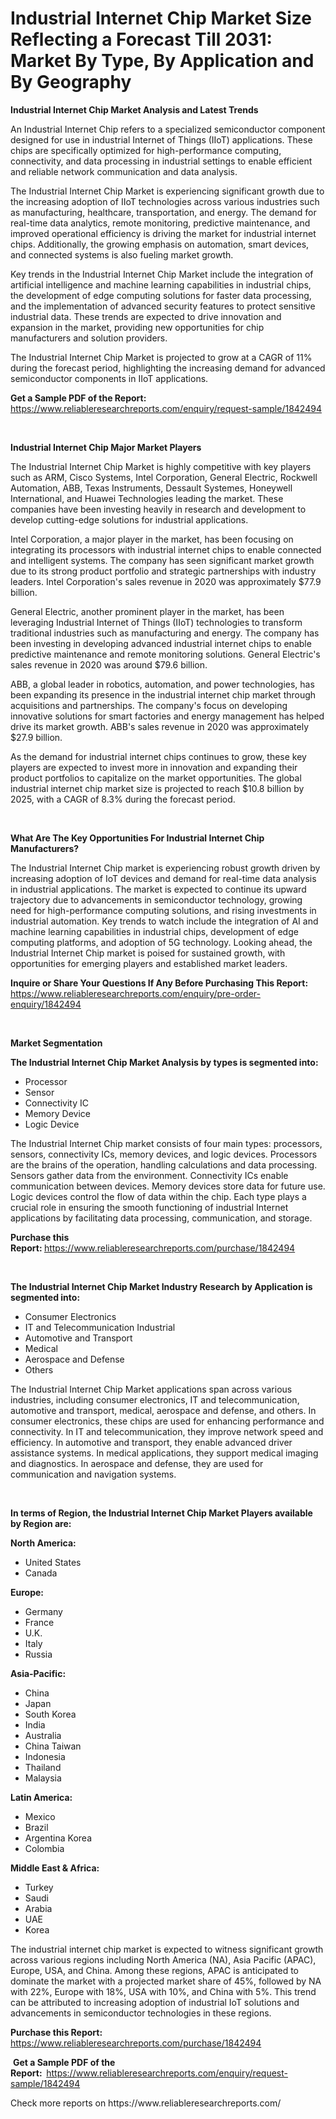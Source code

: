 <p><h1>Industrial Internet Chip Market Size Reflecting a Forecast Till 2031: Market By Type, By Application and By Geography</h1></p><p><strong>Industrial Internet Chip Market Analysis and Latest Trends</strong></p>
<p><p>An Industrial Internet Chip refers to a specialized semiconductor component designed for use in industrial Internet of Things (IIoT) applications. These chips are specifically optimized for high-performance computing, connectivity, and data processing in industrial settings to enable efficient and reliable network communication and data analysis.</p><p>The Industrial Internet Chip Market is experiencing significant growth due to the increasing adoption of IIoT technologies across various industries such as manufacturing, healthcare, transportation, and energy. The demand for real-time data analytics, remote monitoring, predictive maintenance, and improved operational efficiency is driving the market for industrial internet chips. Additionally, the growing emphasis on automation, smart devices, and connected systems is also fueling market growth.</p><p>Key trends in the Industrial Internet Chip Market include the integration of artificial intelligence and machine learning capabilities in industrial chips, the development of edge computing solutions for faster data processing, and the implementation of advanced security features to protect sensitive industrial data. These trends are expected to drive innovation and expansion in the market, providing new opportunities for chip manufacturers and solution providers.</p><p>The Industrial Internet Chip Market is projected to grow at a CAGR of 11% during the forecast period, highlighting the increasing demand for advanced semiconductor components in IIoT applications.</p></p>
<p><strong>Get a Sample PDF of the Report:&nbsp;</strong> <a href="https://www.reliableresearchreports.com/enquiry/request-sample/1842494">https://www.reliableresearchreports.com/enquiry/request-sample/1842494</a></p>
<p>&nbsp;</p>
<p><strong>Industrial Internet Chip Major Market Players</strong></p>
<p><p>The Industrial Internet Chip Market is highly competitive with key players such as ARM, Cisco Systems, Intel Corporation, General Electric, Rockwell Automation, ABB, Texas Instruments, Dessault Systemes, Honeywell International, and Huawei Technologies leading the market. These companies have been investing heavily in research and development to develop cutting-edge solutions for industrial applications.</p><p>Intel Corporation, a major player in the market, has been focusing on integrating its processors with industrial internet chips to enable connected and intelligent systems. The company has seen significant market growth due to its strong product portfolio and strategic partnerships with industry leaders. Intel Corporation's sales revenue in 2020 was approximately $77.9 billion.</p><p>General Electric, another prominent player in the market, has been leveraging Industrial Internet of Things (IIoT) technologies to transform traditional industries such as manufacturing and energy. The company has been investing in developing advanced industrial internet chips to enable predictive maintenance and remote monitoring solutions. General Electric's sales revenue in 2020 was around $79.6 billion.</p><p>ABB, a global leader in robotics, automation, and power technologies, has been expanding its presence in the industrial internet chip market through acquisitions and partnerships. The company's focus on developing innovative solutions for smart factories and energy management has helped drive its market growth. ABB's sales revenue in 2020 was approximately $27.9 billion.</p><p>As the demand for industrial internet chips continues to grow, these key players are expected to invest more in innovation and expanding their product portfolios to capitalize on the market opportunities. The global industrial internet chip market size is projected to reach $10.8 billion by 2025, with a CAGR of 8.3% during the forecast period.</p></p>
<p>&nbsp;</p>
<p><strong>What Are The Key Opportunities For Industrial Internet Chip Manufacturers?</strong></p>
<p><p>The Industrial Internet Chip market is experiencing robust growth driven by increasing adoption of IoT devices and demand for real-time data analysis in industrial applications. The market is expected to continue its upward trajectory due to advancements in semiconductor technology, growing need for high-performance computing solutions, and rising investments in industrial automation. Key trends to watch include the integration of AI and machine learning capabilities in industrial chips, development of edge computing platforms, and adoption of 5G technology. Looking ahead, the Industrial Internet Chip market is poised for sustained growth, with opportunities for emerging players and established market leaders.</p></p>
<p><strong>Inquire or Share Your Questions If Any Before Purchasing This Report:</strong> <a href="https://www.reliableresearchreports.com/enquiry/pre-order-enquiry/1842494">https://www.reliableresearchreports.com/enquiry/pre-order-enquiry/1842494</a></p>
<p>&nbsp;</p>
<p><strong>Market Segmentation</strong></p>
<p><strong>The Industrial Internet Chip Market Analysis by types is segmented into:</strong></p>
<p><ul><li>Processor</li><li>Sensor</li><li>Connectivity IC</li><li>Memory Device</li><li>Logic Device</li></ul></p>
<p><p>The Industrial Internet Chip market consists of four main types: processors, sensors, connectivity ICs, memory devices, and logic devices. Processors are the brains of the operation, handling calculations and data processing. Sensors gather data from the environment. Connectivity ICs enable communication between devices. Memory devices store data for future use. Logic devices control the flow of data within the chip. Each type plays a crucial role in ensuring the smooth functioning of industrial Internet applications by facilitating data processing, communication, and storage.</p></p>
<p><strong>Purchase this Report:&nbsp;</strong><a href="https://www.reliableresearchreports.com/purchase/1842494">https://www.reliableresearchreports.com/purchase/1842494</a></p>
<p>&nbsp;</p>
<p><strong>The Industrial Internet Chip Market Industry Research by Application is segmented into:</strong></p>
<p><ul><li>Consumer Electronics</li><li>IT and Telecommunication Industrial</li><li>Automotive and Transport</li><li>Medical</li><li>Aerospace and Defense</li><li>Others</li></ul></p>
<p><p>The Industrial Internet Chip Market applications span across various industries, including consumer electronics, IT and telecommunication, automotive and transport, medical, aerospace and defense, and others. In consumer electronics, these chips are used for enhancing performance and connectivity. In IT and telecommunication, they improve network speed and efficiency. In automotive and transport, they enable advanced driver assistance systems. In medical applications, they support medical imaging and diagnostics. In aerospace and defense, they are used for communication and navigation systems.</p></p>
<p>&nbsp;</p>
<p><strong>In terms of Region, the Industrial Internet Chip Market Players available by Region are:</strong></p>
<p>
    <p> <strong> North America: </strong>
        <ul>
            <li>United States</li>
            <li>Canada</li>
        </ul>
        </p> 
    <p> <strong> Europe: </strong>
        <ul>
            <li>Germany</li>
            <li>France</li>
            <li>U.K.</li>
            <li>Italy</li>
            <li>Russia</li>
        </ul>
        </p> 
    <p> <strong> Asia-Pacific: </strong>
        <ul>
            <li>China</li>
            <li>Japan</li>
            <li>South Korea</li>
            <li>India</li>
            <li>Australia</li>
            <li>China Taiwan</li>
            <li>Indonesia</li>
            <li>Thailand</li>
            <li>Malaysia</li>
        </ul>
        </p> 
    <p> <strong> Latin America: </strong>
        <ul>
            <li>Mexico</li>
            <li>Brazil</li>
            <li>Argentina Korea</li>
            <li>Colombia</li>
        </ul>
        </p> 
    <p> <strong> Middle East & Africa: </strong>
        <ul>
            <li>Turkey</li>
            <li>Saudi</li>
            <li>Arabia</li>
            <li>UAE</li>
            <li>Korea</li>
        </ul>
    </p>
    </p>
<p><p>The industrial internet chip market is expected to witness significant growth across various regions including North America (NA), Asia Pacific (APAC), Europe, USA, and China. Among these regions, APAC is anticipated to dominate the market with a projected market share of 45%, followed by NA with 22%, Europe with 18%, USA with 10%, and China with 5%. This trend can be attributed to increasing adoption of industrial IoT solutions and advancements in semiconductor technologies in these regions.</p></p>
<p><strong>Purchase this Report: </strong><a href="https://www.reliableresearchreports.com/purchase/1842494">https://www.reliableresearchreports.com/purchase/1842494</a></p>
<p>&nbsp;<strong>Get a Sample PDF of the Report:&nbsp;&nbsp;</strong><a href="https://www.reliableresearchreports.com/enquiry/request-sample/1842494">https://www.reliableresearchreports.com/enquiry/request-sample/1842494</a></p>
<p><strong></strong></p>
<p>Check more reports on https://www.reliableresearchreports.com/</p>